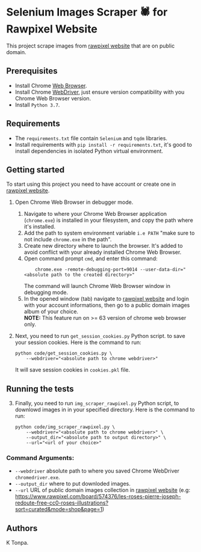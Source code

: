 # Selenium Images Scraper 🕷 for Rawpixel Website
This project scrape images from [rawpixel website](https://www.rawpixel.com/) that are on public domain.

## Prerequisites
* Install Chrome [Web Browser](https://www.google.com/chrome/).
* Install Chrome [WebDriver](https://sites.google.com/a/chromium.org/chromedriver/downloads), just ensure version compatibility with you Chrome Web Browser version.
* Install `Python 3.7`.

## Requirements
* The `requirements.txt` file contain `Selenium` and `tqdm` libraries.
* Install requirements with `pip install -r requirements.txt`, it's good to install dependencies in isolated Python virtual environment.

## Getting started
To start using this project you need to have account or create one in [rawpixel website](https://www.rawpixel.com/).

1. Open Chrome Web Browser in debugger mode.
    1. Navigate to where your Chrome Web Browser application (`chrome.exe`) is installed in your filesystem, and copy the path where it's installed.
    2. Add the path to system environment variable `i.e PATH` "make sure to not include `chrome.exe` in the path".
    3. Create new directory where to launch the browser. It's added to avoid conflict with your already installed Chrome Web Browser.
    4. Open command prompt `cmd`, and enter this command:
        ```
            chrome.exe -remote-debugging-port=9014 --user-data-dir="<absolute path to the created directory>"
        ```
        The command will launch Chrome Web Browser window in debugging mode.
    5. In the opened window (tab) navigate to [rawpixel website](https://www.rawpixel.com/) and login with your account informations, then go to a public domain images album of your choice.
    <br>**NOTE:** This feature run on >= 63 version of chrome web browser only.

2. Next, you need to run `get_session_cookies.py` Python script. to save your session cookies. Here is the command to run:

    ```
    python code/get_session_cookies.py \
        --webdriver="<absolute path to chrome webdriver>"
    ```
    It will save session cookies in `cookies.pkl` file.

## Running the tests
3. Finally, you need to run `img_scraper_rawpixel.py` Python script, to downlowd images in in your specified directory. Here is the command to run:

    ```
    python code/img_scraper_rawpixel.py \ 
        --webdriver="<absolute path to chrome webdriver>" \
        --output_dir="<absolute path to output directory>" \
        --url="<url of your choice>"
    ```

### Command Arguments:
* `--webdriver` absolute path to where you saved Chrome WebDriver `chromedriver.exe`.
* `--output_dir` where to put downloded images.
* `--url` URL of public domain images collection in [rawpixel website](https://www.rawpixel.com/) (e.g: https://www.rawpixel.com/board/574376/les-roses-pierre-joseph-redoute-free-cc0-roses-illustrations?sort=curated&mode=shop&page=1)

## Authors
K Tonpa.
